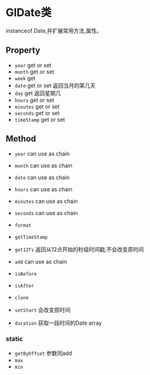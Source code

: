 # GlDate类

instanceof Date,并扩展常用方法,属性。

## Property

- `year` get or set
- `month` get or set
- `week` get
- `date` get or set 返回当月的第几天
- `day` get 返回星期几
- `hours` get or set
- `minutes` get or set
- `seconds` get or set
- `timeStamp` get or set

## Method

- `year` can use as chain
- `month`  can use as chain
- `date`  can use as chain
- `hours`  can use as chain
- `minutes`  can use as chain
- `seconds`  can use as chain

- `format`
- `getTimeStamp`
- `get12Ts` 返回从12点开始的秒级时间戳,不会改变原时间
- `add` can use as chain
- `isBefore`
- `isAfter`
- `clone` 
- `setStart` 会改变原时间
- `duration` 获取一段时间的Date array

### static
- `getByOffset` 参数同add
- `max`
- `min`

